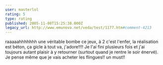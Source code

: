 ```yaml
---
user: masterlol
rating: 5
type: rating
published: 2005-11-08T15:25:38.000Z
legacy_url: http://www.emunova.net/veda/test/1177.htm#comment-4213
---
```

raaaaahhhhhhh une véritable bombe ce jeux, à 2 c'est l'enfer, la réalisation est béton, ça gicle à tout va, j'adore!!!!
Je l'ai fini plusieurs fois et j'ai toujours autant plaisir à y retourner (surtout quand je rentre le soir énervé).
Je pense même que je vais acheter les flingues!! un must!!